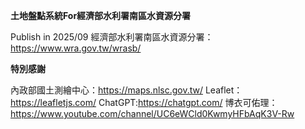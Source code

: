  **土地盤點系統For經濟部水利署南區水資源分署**
 
Publish in 2025/09
經濟部水利署南區水資源分署：https://www.wra.gov.tw/wrasb/

 **特別感謝**
 
內政部國土測繪中心：https://maps.nlsc.gov.tw/
Leaflet：https://leafletjs.com/
ChatGPT:https://chatgpt.com/
博衣可佑理：https://www.youtube.com/channel/UC6eWCld0KwmyHFbAqK3V-Rw
